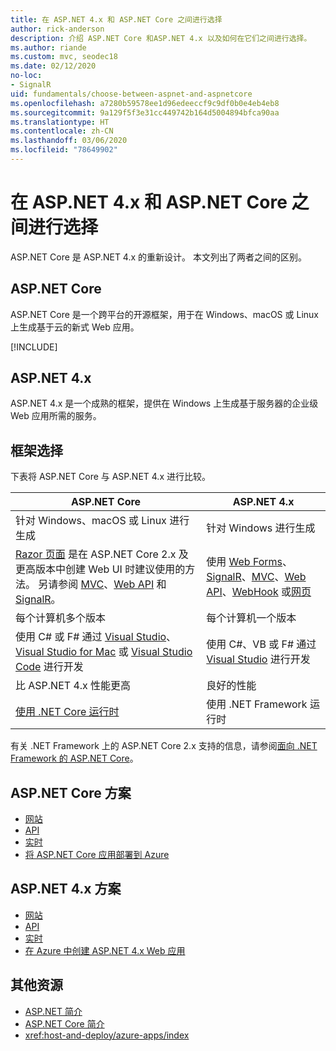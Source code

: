 ```yaml
---
title: 在 ASP.NET 4.x 和 ASP.NET Core 之间进行选择
author: rick-anderson
description: 介绍 ASP.NET Core 和ASP.NET 4.x 以及如何在它们之间进行选择。
ms.author: riande
ms.custom: mvc, seodec18
ms.date: 02/12/2020
no-loc:
- SignalR
uid: fundamentals/choose-between-aspnet-and-aspnetcore
ms.openlocfilehash: a7280b59578ee1d96edeeccf9c9df0b0e4eb4eb8
ms.sourcegitcommit: 9a129f5f3e31cc449742b164d5004894bfca90aa
ms.translationtype: HT
ms.contentlocale: zh-CN
ms.lasthandoff: 03/06/2020
ms.locfileid: "78649902"
---
```

# <a name="choose-between-aspnet-4x-and-aspnet-core"></a>在 ASP.NET 4.x 和 ASP.NET Core 之间进行选择

ASP.NET Core 是 ASP.NET 4.x 的重新设计。 本文列出了两者之间的区别。

## <a name="aspnet-core"></a>ASP.NET Core

ASP.NET Core 是一个跨平台的开源框架，用于在 Windows、macOS 或 Linux 上生成基于云的新式 Web 应用。

[!INCLUDE[](~/includes/benefits.md)]

## <a name="aspnet-4x"></a>ASP.NET 4.x

ASP.NET 4.x 是一个成熟的框架，提供在 Windows 上生成基于服务器的企业级 Web 应用所需的服务。

## <a name="framework-selection"></a>框架选择

下表将 ASP.NET Core 与 ASP.NET 4.x 进行比较。

| ASP.NET Core | ASP.NET 4.x |
|---|---|
|针对 Windows、macOS 或 Linux 进行生成|针对 Windows 进行生成|
|[Razor 页面](xref:razor-pages/index) 是在 ASP.NET Core 2.x 及更高版本中创建 Web UI 时建议使用的方法。 另请参阅 [MVC](xref:mvc/overview)、[Web API](xref:tutorials/first-web-api) 和 [SignalR](xref:signalr/introduction)。|使用 [Web Forms](/aspnet/web-forms)、[SignalR](/aspnet/signalr)、[MVC](/aspnet/mvc)、[Web API](/aspnet/web-api/)、[WebHook](/aspnet/webhooks/) 或[网页](/aspnet/web-pages)|
|每个计算机多个版本|每个计算机一个版本|
|使用 C# 或 F# 通过 [Visual Studio](https://visualstudio.microsoft.com/vs/)、[Visual Studio for Mac](https://visualstudio.microsoft.com/vs/mac/) 或 [Visual Studio Code](https://code.visualstudio.com/) 进行开发|使用 C#、VB 或 F# 通过 [Visual Studio](https://visualstudio.microsoft.com/vs/) 进行开发|
|比 ASP.NET 4.x 性能更高|良好的性能|
|[使用 .NET Core 运行时](/dotnet/standard/choosing-core-framework-server)|使用 .NET Framework 运行时|

有关 .NET Framework 上的 ASP.NET Core 2.x 支持的信息，请参阅[面向 .NET Framework 的 ASP.NET Core](xref:index#target-framework)。

## <a name="aspnet-core-scenarios"></a>ASP.NET Core 方案

* [网站](xref:tutorials/first-mvc-app/index)
* [API](xref:tutorials/first-web-api)
* [实时](xref:signalr/introduction)
* [将 ASP.NET Core 应用部署到 Azure](/azure/app-service/app-service-web-get-started-dotnet)

## <a name="aspnet-4x-scenarios"></a>ASP.NET 4.x 方案

* [网站](/aspnet/mvc)
* [API](/aspnet/web-api)
* [实时](/aspnet/signalr)
* [在 Azure 中创建 ASP.NET 4.x Web 应用](/azure/app-service/app-service-web-get-started-dotnet-framework)

## <a name="additional-resources"></a>其他资源

* [ASP.NET 简介](/aspnet/overview)
* [ASP.NET Core 简介](xref:index)
* <xref:host-and-deploy/azure-apps/index>
